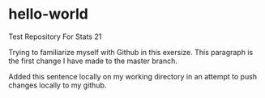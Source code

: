 # hello-world
Test Repository For Stats 21

Trying to familiarize myself with Github in this exersize. This paragraph is the first change I have made to the master branch.

Added this sentence locally on my working directory in an attempt to push changes locally to my github.
